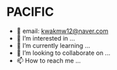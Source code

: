 # PACIFIC

- 👋 email: kwakmw12@naver.com
- 👀 I’m interested in ...
- 🌱 I’m currently learning ...
- 💞️ I’m looking to collaborate on ...
- 📫 How to reach me ...

<!---
kwakminoo/kwakminoo is a ✨ special ✨ repository because its `README.md` (this file) appears on your GitHub profile.
You can click the Preview link to take a look at your changes.
--->
